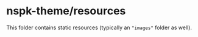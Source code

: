 # nspk-theme/resources

This folder contains static resources (typically an `"images"` folder as well).
